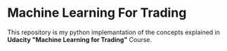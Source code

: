 # Machine Learning For Trading


This repository is my python implemantation of the concepts explained in **Udacity "Machine Learning for Trading"** Course.
